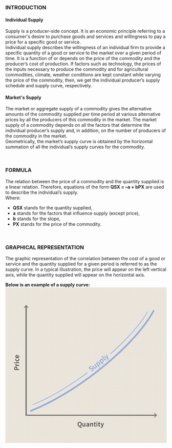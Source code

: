 <br>

### INTRODUCTION <br>

#### Individual Supply

<p>Supply is a producer-side concept. It is an economic principle referring to a consumer's desire to purchase goods and services and willingness to pay a price for a specific good or service.
<br> Individual supply describes the willingness of an individual firm to provide a specific quantity of a good or service to the market over a given period of time. It is a function of or depends on the price of the commodity and the producer’s cost of production. If factors such as technology, the prices of the inputs necessary to produce the commodity and for agricultural commodities, climate, weather conditions are kept constant while varying the price of the commodity, then, we get the individual producer’s supply schedule and supply curve, respectively.<p>

#### Market's Supply

<p>The market or aggregate supply of a commodity gives the alternative amounts of the commodity supplied per time period at various alternative prices by all the producers of this commodity in the market. The market supply of a commodity depends on all the factors that determine the individual producer’s supply and, in addition, on the number of producers of the commodity in the market.
<br> Geometrically, the market’s supply curve is obtained by the horizontal summation of all the individual’s supply curves for the commodity.<p>

<br>

### FORMULA

The relation between the price of a commodity and the quantity supplied is a linear relation. Therefore, equations of the form **QSX = –a + bPX** are used to describe the individual’s supply.<br>
Where:

- **QSX** stands for the quantity supplied,
- **a** stands for the factors that influence supply (except price),
- **b** stands for the slope,
- **PX** stands for the price of the commodity.

<br>

### GRAPHICAL REPRESENTATION

<p> The graphic representation of the correlation between the cost of a good or service and the quantity supplied for a given period is referred to as the supply curve. In a typical illustration, the price will appear on the left vertical axis, while the quantity supplied will appear on the horizontal axis.</p>

**Below is an example of a supply curve:**<br>
<img src="./images/SupplyCurveEG.png"><br>

<br>
